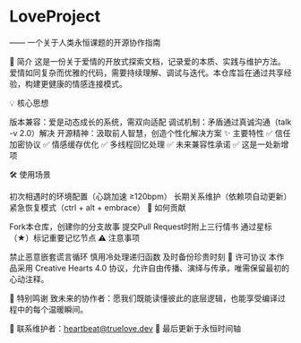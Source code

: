 # LoveProject
—— 一个关于人类永恒课题的开源协作指南

📖 简介
这是一份关于爱情的开放式探索文档，记录爱的本质、实践与维护方法。爱情如同复杂而优雅的代码，需要持续理解、调试与迭代。本仓库旨在通过共享经验，构建更健康的情感连接模式。

💡 核心思想

版本兼容：爱是动态成长的系统，需双向适配
调试机制：矛盾通过真诚沟通（talk -v 2.0）解决
开源精神：汲取前人智慧，创造个性化解决方案
✨ 主要特性
✅ 信任加密协议
✅ 情感缓存优化
✅ 多线程回忆处理
✅ 未来兼容性承诺
✅ 这是一处新增项

🛠️ 使用场景

初次相遇时的环境配置（心跳加速 ≥120bpm）
长期关系维护（依赖项自动更新）
紧急恢复模式（ctrl + alt + embrace）
🤝 如何贡献

Fork本仓库，创建你的分支故事
提交Pull Request时附上三行情书
通过星标（★）标记重要记忆节点
⚠️ 注意事项

禁止恶意嵌套谎言循环
慎用冷处理递归函数
及时备份珍贵时刻
📜 许可协议
本作品采用 Creative Hearts 4.0 协议，允许自由传播、演绎与传承，唯需保留最初的心动注释。

🌹 特别鸣谢
致未来的协作者：愿我们既能读懂彼此的底层逻辑，也能享受编译过程中的每个温暖瞬间。

📮 联系维护者：heartbeat@truelove.dev
🔄 最后更新于永恒时间轴